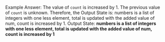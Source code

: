 Example Answer:
The value of `count` is increased by 1. The previous value of `count` is unknown. Therefore, the Output State is: numbers is a list of integers with one less element, total is updated with the added value of num, count is increased by 1.
Output State: **numbers is a list of integers with one less element, total is updated with the added value of num, count is increased by 1**